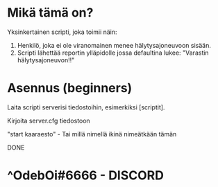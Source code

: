 # Mikä tämä on?
Yksinkertainen scripti, joka toimii näin:

1. Henkilö, joka ei ole viranomainen menee hälytysajoneuvoon sisään.
2. Scripti lähettää reportin ylläpidolle jossa defaultina lukee: "Varastin hälytysajoneuvon!!"

# Asennus (beginners)
Laita scripti serverisi tiedostoihin, esimerkiksi [scriptit].

Kirjoita server.cfg tiedostoon

"start kaaraesto" - Tai millä nimellä ikinä nimeätkään tämän

DONE

# ^OdebOi#6666 - DISCORD
